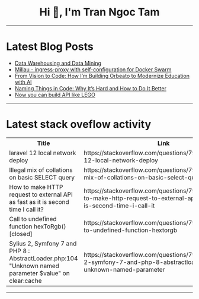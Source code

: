 <h1 align="center">Hi 👋, I'm Tran Ngoc Tam</h1>

---

# Latest Blog Posts 
<!-- BLOG-POST-LIST:START -->
- [Data Warehousing and Data Mining](https://dev.to/aniruddhaadak_/data-warehousing-and-data-mining-20d6)
- [Millau - ingress-proxy with self-configuration for Docker Swarm](https://dev.to/codelev/millau-ingress-proxy-with-self-configuration-for-docker-swarm-5g48)
- [From Vision to Code: How I’m Building Orbeato to Modernize Education with AI](https://dev.to/keshav_kushwaha_76cfeff16/from-vision-to-code-how-im-building-orbeato-to-modernize-education-with-ai-3p7i)
- [Naming Things in Code: Why It’s Hard and How to Do It Better](https://dev.to/lovestaco/naming-things-in-code-why-its-hard-and-how-to-do-it-better-3262)
- [Now you can build API like LEGO](https://dev.to/bao_ngo_48313312086d5b368/now-you-can-build-api-like-lego-5deh)
<!-- BLOG-POST-LIST:END -->

---

# Latest stack oveflow activity
<table>
  <tr><th>Title</th><th>Link</th></tr>
  <!-- STACKOVERFLOW:START --><tr><td>laravel 12 local network deploy</td><td>https://stackoverflow.com/questions/79646841/laravel-12-local-network-deploy</td></tr><tr><td>Illegal mix of collations on basic SELECT query</td><td>https://stackoverflow.com/questions/79646799/illegal-mix-of-collations-on-basic-select-query</td></tr><tr><td>How to make HTTP request to external API as fast as it is second time I call it?</td><td>https://stackoverflow.com/questions/79646771/how-to-make-http-request-to-external-api-as-fast-as-it-is-second-time-i-call-it</td></tr><tr><td>Call to undefined function hexToRgb&lpar;&rpar; [closed]</td><td>https://stackoverflow.com/questions/79646700/call-to-undefined-function-hextorgb</td></tr><tr><td>Sylius 2, Symfony 7 and PHP 8 : AbstractLoader.php:104 &quot;Unknown named parameter $value&quot; on clear:cache</td><td>https://stackoverflow.com/questions/79646232/sylius-2-symfony-7-and-php-8-abstractloader-php104-unknown-named-parameter</td></tr><!-- STACKOVERFLOW:END -->
</table>

---


